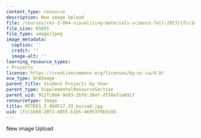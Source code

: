 ```yaml
---
content_type: resource
description: New image Upload
file: /courses/res-3-004-visualizing-materials-science-fall-2017/1fcc1b0820f2d855b1b546953f9b5c8d_MITRES_3_004F17_33_burnad.jpg
file_size: 65891
file_type: image/jpeg
image_metadata:
  caption: ''
  credit: ''
  image-alt: ''
learning_resource_types:
- Projects
license: https://creativecommons.org/licenses/by-nc-sa/4.0/
ocw_type: OCWImage
parent_title: Student Projects by Year
parent_type: SupplementalResourceSection
parent_uid: 912fc084-9e83-2bfd-38af-df58a71a8917
resourcetype: Image
title: MITRES_3_004F17_33_burnad.jpg
uid: 1fcc1b08-20f2-d855-b1b5-46953f9b5c8d
---
```

New image Upload